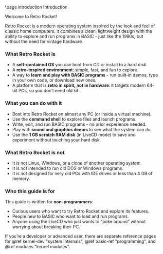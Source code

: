\page introduction Introduction

Welcome to Retro Rocket!

Retro Rocket is a modern operating system inspired by the look and feel of classic home computers.
It combines a clean, lightweight design with the ability to explore and run programs in BASIC - just like the 1980s, but without the need for vintage hardware.

### What Retro Rocket is
- A **self-contained OS** you can boot from CD or install to a hard disk.
- A **retro-inspired environment**: simple, fast, and fun to explore.
- A way to **learn and play with BASIC programs** - run built-in demos, type in your own code, or download new ones.
- A platform that is **retro in spirit, not in hardware**: it targets modern 64-bit PCs, so you don’t need old kit.

### What you can do with it
- Boot into Retro Rocket on almost any PC (or inside a virtual machine).
- Use the **command shell** to explore files and launch programs.
- Write, edit, and run BASIC programs - no prior experience needed.
- Play with **sound and graphics demos** to see what the system can do.
- Use the **1 GB scratch RAM disk** (in LiveCD mode) to save and experiment without touching your hard disk.

### What Retro Rocket is not
- It is not Linux, Windows, or a clone of another operating system.
- It is not intended to run old DOS or Windows programs.
- It is not designed for very old PCs with IDE drives or less than 4 GB of memory.

### Who this guide is for
This guide is written for **non-programmers**:
- Curious users who want to try Retro Rocket and explore its features.
- People new to BASIC who want to load and run programs.
- Anyone using the LiveCD who just wants to “poke around” without worrying about breaking their PC.

If you’re a developer or advanced user, there are separate reference pages for @ref kernel-dev "system internals", @ref basic-ref "programming", and @ref modules "kernel modules".
